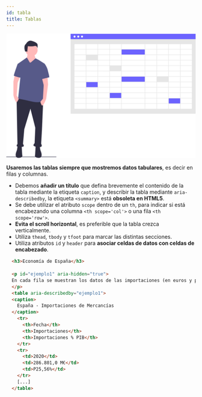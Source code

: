 ```yaml
---
id: tabla
title: Tablas
---
```


![img](/img/tabla.svg) 


**Usaremos las tablas siempre que mostremos datos tabulares**, es decir en filas y columnas.

- Debemos **añadir un título** que defina brevemente el contenido de la tabla mediante la etiqueta `caption`, y describir la tabla mediante `aria-describedby`, la etiqueta `<summary>` está **obsoleta en HTML5**.
- Se debe utilizar el atributo `scope` dentro de un `th`, para indicar si está encabezando una columna `<th scope='col'>` o una fila `<th scope='row'>`.
- **Evita el scroll horizontal**, es preferible que la tabla crezca verticalmente.
- Utiliza `thead`, `tbody` y `tfoot` para marcar las distintas secciones.
- Utiliza atributos `id` y `header` para **asociar celdas de datos con celdas de encabezado**.

```html 
  <h3>Economía de España</h3>

  <p id="ejemplo1" aria-hidden="true">
  En cada fila se muestran los datos de las importaciones (en euros y porcentaje de PIB) por año, desde el 1960 hasta el 2020
  </p>
  <table aria-describedby="ejemplo1">
  <caption>
    España - Importaciones de Mercancías
  </caption>
    <tr>
      <th>Fecha</th>
      <th>Importaciones</th>
      <th>Importaciones % PIB</th>
    </tr>
    <tr>
      <td>2020</td>
      <td>286.801,0 M€</td>
      <td>P25,56%</td>
    </tr>
    [...]
  </table>

```
